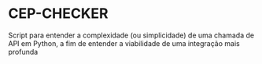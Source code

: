 # CEP-CHECKER

Script para entender a complexidade (ou simplicidade) de uma chamada de API em Python, a fim de entender a viabilidade de uma integração mais profunda